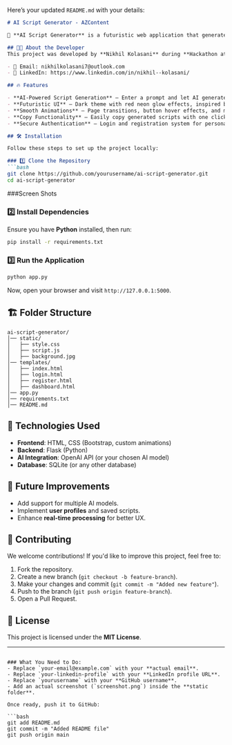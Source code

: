 Here’s your updated `README.md` with your details:  

```markdown
# AI Script Generator - AZContent

🚀 **AI Script Generator** is a futuristic web application that generates scripts using AI. Designed with a sleek **Netflix-inspired UI**, it provides an immersive experience for users looking to create content efficiently.

## 👨‍💻 About the Developer
This project was developed by **Nikhil Kolasani** during **Hackathon at BITS Pilani, Hyderabad**, on **March 24 & 25, 2025**.

- 📧 Email: nikhilkolasani7@outlook.com
- 🔗 LinkedIn: https://www.linkedin.com/in/nikhil--kolasani/

## 🔥 Features

- **AI-Powered Script Generation** – Enter a prompt and let AI generate scripts for you.
- **Futuristic UI** – Dark theme with red neon glow effects, inspired by Netflix.
- **Smooth Animations** – Page transitions, button hover effects, and motion backgrounds.
- **Copy Functionality** – Easily copy generated scripts with one click.
- **Secure Authentication** – Login and registration system for personalized access.

## 🛠️ Installation

Follow these steps to set up the project locally:

### 1️⃣ Clone the Repository
```bash
git clone https://github.com/yourusername/ai-script-generator.git
cd ai-script-generator
```
###Screen Shots
### 2️⃣ Install Dependencies
Ensure you have **Python** installed, then run:
```bash
pip install -r requirements.txt
```

### 3️⃣ Run the Application
```bash
python app.py
```
Now, open your browser and visit `http://127.0.0.1:5000`.

## 🏗️ Folder Structure
```
ai-script-generator/
│── static/
│   ├── style.css
│   ├── script.js
│   ├── background.jpg
│── templates/
│   ├── index.html
│   ├── login.html
│   ├── register.html
│   ├── dashboard.html
│── app.py
│── requirements.txt
│── README.md
```

## 🚀 Technologies Used
- **Frontend**: HTML, CSS (Bootstrap, custom animations)
- **Backend**: Flask (Python)
- **AI Integration**: OpenAI API (or your chosen AI model)
- **Database**: SQLite (or any other database)

## 📌 Future Improvements
- Add support for multiple AI models.
- Implement **user profiles** and saved scripts.
- Enhance **real-time processing** for better UX.

## 🤝 Contributing
We welcome contributions! If you'd like to improve this project, feel free to:
1. Fork the repository.
2. Create a new branch (`git checkout -b feature-branch`).
3. Make your changes and commit (`git commit -m "Added new feature"`).
4. Push to the branch (`git push origin feature-branch`).
5. Open a Pull Request.

## 📄 License
This project is licensed under the **MIT License**.

---

```

### What You Need to Do:
- Replace `your-email@example.com` with your **actual email**.
- Replace `your-linkedin-profile` with your **LinkedIn profile URL**.
- Replace `yourusername` with your **GitHub username**.
- Add an actual screenshot (`screenshot.png`) inside the **static folder**.

Once ready, push it to GitHub:

```bash
git add README.md
git commit -m "Added README file"
git push origin main
```
